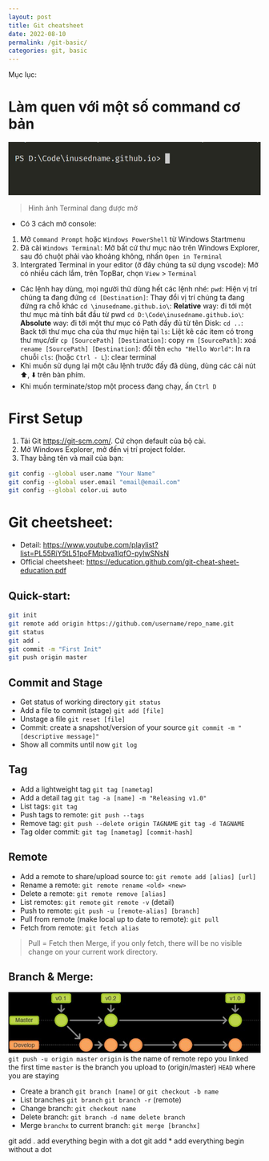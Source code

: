 ```yaml
---
layout: post
title: Git cheatsheet
date: 2022-08-10
permalink: /git-basic/
categories: git, basic
---
```


Mục lục:

# Làm quen với một số command cơ bản
![](/images/git/terminal-screen.png)
> Hình ảnh Terminal đang được mở
- Có 3 cách mở console:
1. Mở `Command Prompt` hoặc `Windows PowerShell` từ Windows Startmenu
2. Đã cài `Windows Terminal`: Mở bất cứ thư mục nào trên Windows Explorer, sau đó chuột phải vào khoảng không, nhấn `Open in Terminal`
3. Intergrated Terminal in your editor (ở đây chúng ta sử dụng vscode): Mở có nhiều cách lắm, trên TopBar, chọn `View` > `Terminal`
- Các lệnh hay dùng, mọi người thử dùng hết các lệnh nhé:
```pwd```: Hiện vị trí chúng ta đang đứng
```cd [Destination]```: Thay đổi vị trí chúng ta đang đứng ra chỗ khác
```cd \inusedname.github.io\```: __Relative__ way: đi tới một thư mục mà tính bắt đầu từ pwd
```cd D:\Code\inusedname.github.io\```: __Absolute__ way: đi tới một thư mục có Path đầy đủ từ tên Disk:
```cd ..```: Back tới thư mục cha của thư mục hiện tại
```ls```: Liệt kê các item có trong thư mục/dir
```cp [SourcePath] [Destination]```: copy
```rm [SourcePath]```: xoá
```rename [SourcePath] [Destination]```: đổi tên
```echo "Hello World"```: In ra chuỗi
```cls```: (hoặc `Ctrl - L`): clear terminal
- Khi muốn sử dụng lại một câu lệnh trước đấy đã dùng, dùng các cái nút ⬆️, ⬇️ trên bàn phím.
- Khi muốn terminate/stop một process đang chạy, ấn `Ctrl D`

# First Setup
1. Tải Git https://git-scm.com/. Cứ chọn default của bộ cài.
2. Mở Windows Explorer, mở đến vị trí project folder.
3. Thay bằng tên và mail của bạn:
```bash
git config --global user.name "Your Name"
git config --global user.email "email@email.com"
git config --global color.ui auto
```

# Git cheetsheet:
- Detail: https://www.youtube.com/playlist?list=PL55RiY5tL51poFMpbva1IqfO-pylwSNsN
- Official cheetsheet: https://education.github.com/git-cheat-sheet-education.pdf
## Quick-start:
```bash
git init
git remote add origin https://github.com/username/repo_name.git
git status
git add .
git commit -m "First Init"
git push origin master
```

## Commit and Stage
- Get status of working directory
`git status`
- Add a file to commit (stage)
`git add [file]`
- Unstage a file
`git reset [file]`
- Commit: create a snapshot/version of your source
`git commit -m "[descriptive message]"`
- Show all commits until now
`git log` 

## Tag
- Add a lightweight tag
`git tag [nametag]`
- Add a detail tag
`git tag -a [name] -m "Releasing v1.0"`
- List tags:
`git tag`
- Push tags to remote:
`git push --tags`
- Remove tag:
`git push --delete origin TAGNAME`
`git tag -d TAGNAME`
- Tag older commit:
`git tag [nametag] [commit-hash]`
## Remote
- Add a remote to share/upload source to:
`git remote add [alias] [url]`
- Rename a remote:
`git remote rename <old> <new>`
- Delete a remote:
`git remote remove [alias]`
- List remotes:
`git remote`
`git remote -v` (detail)
- Push to remote:
`git push -u [remote-alias] [branch]`
- Pull from remote (make local up to date to remote):
`git pull`
- Fetch from remote:
`git fetch alias`

> Pull = Fetch then Merge, if you only fetch, there will be no visible change on your current work directory.
## Branch & Merge:
![](/images/git/branch.jpg)
`git push -u origin master`
`origin` is the name of remote repo you linked the first time
`master` is the branch you upload to (origin/master)
`HEAD` where you are staying
- Create a branch
`git branch [name]` or `git checkout -b name`
- List branches
`git branch`
`git branch -r` (remote)
- Change branch:
`git checkout name`
- Delete branch:
`git branch -d name delete branch`
- Merge `branchx` to current branch:
`git merge [branchx]`

git add . add everything begin with a dot
git add * add everything begin without a dot